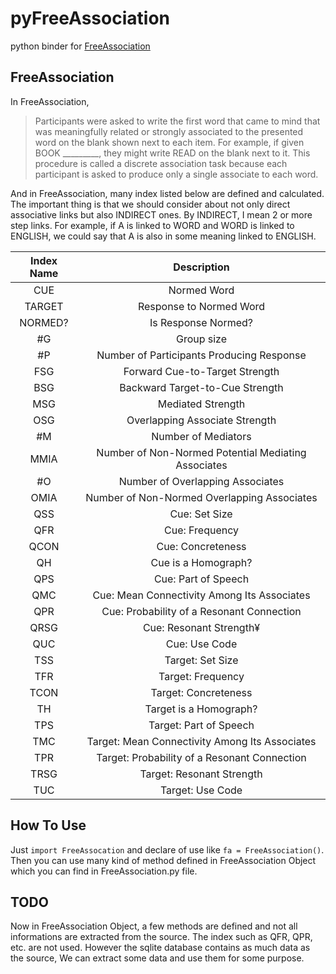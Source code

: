 # pyFreeAssociation

python binder for [FreeAssociation](http://w3.usf.edu/FreeAssociation/)

## FreeAssociation
In FreeAssociation,
>Participants were asked to write the first word that came to mind that was meaningfully related or strongly associated to the presented word on the blank shown next to each item. For example, if given BOOK _________, they might write READ on the blank next to it. This procedure is called a discrete association task because each participant is asked to produce only a single associate to each word.

And in FreeAssociation, many index listed below are defined and calculated. The important thing is that we should consider about not only direct associative links but also INDIRECT ones. By INDIRECT, I mean 2 or more step links. For example, if A is linked to WORD and WORD is linked to ENGLISH, we could say that A is also in some meaning linked to ENGLISH.

|Index Name|Description|
|:--:|:--:|
|CUE|Normed Word|
|TARGET|Response to Normed Word|
|NORMED?|Is Response Normed?|
|#G|Group size|
|#P|Number of Participants Producing Response|
|FSG|Forward Cue-to-Target Strength|
|BSG|Backward Target-to-Cue Strength|
|MSG|Mediated Strength|
|OSG|Overlapping Associate Strength|
|#M|Number of Mediators|
|MMIA|Number of Non-Normed Potential Mediating Associates|
|#O|Number of Overlapping Associates|
|OMIA|Number of Non-Normed Overlapping Associates|
|QSS|Cue: Set Size|
|QFR|Cue: Frequency|
|QCON|Cue: Concreteness|
|QH|Cue is a Homograph?|
|QPS|Cue: Part of Speech|
|QMC|Cue: Mean Connectivity Among Its Associates|
|QPR|Cue: Probability of a Resonant Connection|
|QRSG|Cue: Resonant Strength¥
|QUC|Cue: Use Code|
|TSS|Target: Set Size|
|TFR|Target: Frequency|
|TCON|Target: Concreteness|
|TH|Target is a Homograph?|
|TPS|Target: Part of Speech|
|TMC|Target: Mean Connectivity Among Its Associates|
|TPR|Target: Probability of a Resonant Connection|
|TRSG|Target: Resonant Strength|
|TUC|Target: Use Code|

## How To Use
Just `import FreeAssocation` and declare of use like `fa = FreeAssociation()`. Then you can use many kind of method defined in FreeAssociation Object which you can find in FreeAssociation.py file.

## TODO
Now in FreeAssociation Object, a few methods are defined and not all informations are extracted from the source. The index such as QFR, QPR, etc. are not used. However the sqlite database contains as much data as the source, We can extract some data and use them for some purpose.
